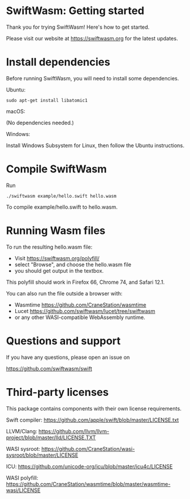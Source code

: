 SwiftWasm: Getting started
==========================

Thank you for trying SwiftWasm! Here's how to get started.

Please visit our website at https://swiftwasm.org for the latest updates.


Install dependencies
====================

Before running SwiftWasm, you will need to install some dependencies.

Ubuntu:

```
sudo apt-get install libatomic1
```

macOS:

(No dependencies needed.)

Windows:

Install Windows Subsystem for Linux, then follow the Ubuntu instructions.




Compile SwiftWasm
=================

Run

```
./swiftwasm example/hello.swift hello.wasm
```

To compile example/hello.swift to hello.wasm.




Running Wasm files
==================

To run the resulting hello.wasm file:

- Visit https://swiftwasm.org/polyfill/
- select "Browse", and choose the hello.wasm file
- you should get output in the textbox.

This polyfill should work in Firefox 66, Chrome 74, and Safari 12.1.

You can also run the file outside a browser with:

- Wasmtime https://github.com/CraneStation/wasmtime
- Lucet https://github.com/swiftwasm/lucet/tree/swiftwasm
- or any other WASI-compatible WebAssembly runtime.




Questions and support
=====================

If you have any questions, please open an issue on

https://github.com/swiftwasm/swift



Third-party licenses
====================

This package contains components with their own license requirements.

Swift compiler: https://github.com/apple/swift/blob/master/LICENSE.txt

LLVM/Clang: https://github.com/llvm/llvm-project/blob/master/lld/LICENSE.TXT

WASI sysroot: https://github.com/CraneStation/wasi-sysroot/blob/master/LICENSE

ICU: https://github.com/unicode-org/icu/blob/master/icu4c/LICENSE

WASI polyfill: https://github.com/CraneStation/wasmtime/blob/master/wasmtime-wasi/LICENSE
